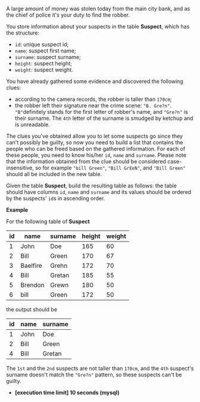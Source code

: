 
A large amount of money was stolen today from the main city bank, and as the chief of police it's your duty to find the robber.

You store information about your suspects in the table  **Suspect**, which has the structure:

-   `id`: unique suspect id;
-   `name`: suspect first name;
-   `surname`: suspect surname;
-   `height`: suspect height;
-   `weight`: suspect weight.

You have already gathered some evidence and discovered the following clues:

-   according to the camera records, the robber is taller than  `170cm`;
-   the robber left their signature near the crime scene:  `"B. Gre?n"`.  `"B"`definitely stands for the first letter of robber's name, and  `"Gre?n"`  is their surname. The  `4th`  letter of the surname is smudged by ketchup and is unreadable.

The clues you've obtained allow you to let some suspects go since they can't possibly be guilty, so now you need to build a list that contains the people who can be freed based on the gathered information. For each of these people, you need to know his/her  `id`,  `name`  and  `surname`. Please note that the information obtained from the clue should be considered case-insensitive, so for example  `"bill Green"`,  `"Bill GrEeN"`, and  `"Bill Green"`  should all be included in the new table.

Given the table  **Suspect**, build the resulting table as follows: the table should have columns  `id`,  `name`  and  `surname`  and its values should be ordered by the suspects'  `id`s in ascending order.

**Example**

For the following table of  **Suspect**

| id | name     | surname | height | weight |
|----|----------|---------|--------|--------|
| 1  | John     | Doe     | 165    | 60     |
| 2  | Bill     | Green   | 170    | 67     |
| 3  | Baelfire | Grehn   | 172    | 70     |
| 4  | Bill     | Gretan  | 185    | 55     |
| 5  | Brendon  | Grewn   | 180    | 50     |
| 6  | bill     | Green   | 172    | 50     |

the output should be

| id | name | surname |
|----|------|---------|
| 1  | John | Doe     |
| 2  | Bill | Green   |
| 4  | Bill | Gretan  |

The  `1st`  and the  `2nd`  suspects are not taller than  `170cm`, and the  `4th`  suspect's surname doesn't match the  `"Gre?n"`  pattern, so these suspects can't be guilty.

-   **[execution time limit] 10 seconds (mysql)**